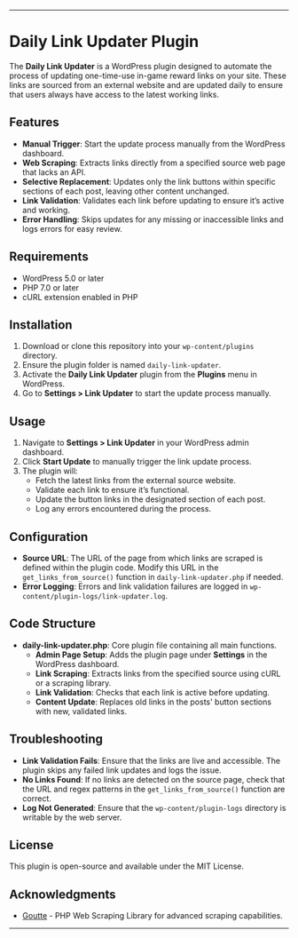 
---

# Daily Link Updater Plugin

The **Daily Link Updater** is a WordPress plugin designed to automate the process of updating one-time-use in-game reward links on your site. These links are sourced from an external website and are updated daily to ensure that users always have access to the latest working links.

## Features

- **Manual Trigger**: Start the update process manually from the WordPress dashboard.
- **Web Scraping**: Extracts links directly from a specified source web page that lacks an API.
- **Selective Replacement**: Updates only the link buttons within specific sections of each post, leaving other content unchanged.
- **Link Validation**: Validates each link before updating to ensure it’s active and working.
- **Error Handling**: Skips updates for any missing or inaccessible links and logs errors for easy review.

## Requirements

- WordPress 5.0 or later
- PHP 7.0 or later
- cURL extension enabled in PHP

## Installation

1. Download or clone this repository into your `wp-content/plugins` directory.
2. Ensure the plugin folder is named `daily-link-updater`.
3. Activate the **Daily Link Updater** plugin from the **Plugins** menu in WordPress.
4. Go to **Settings > Link Updater** to start the update process manually.

## Usage

1. Navigate to **Settings > Link Updater** in your WordPress admin dashboard.
2. Click **Start Update** to manually trigger the link update process.
3. The plugin will:
   - Fetch the latest links from the external source website.
   - Validate each link to ensure it’s functional.
   - Update the button links in the designated section of each post.
   - Log any errors encountered during the process.

## Configuration

- **Source URL**: The URL of the page from which links are scraped is defined within the plugin code. Modify this URL in the `get_links_from_source()` function in `daily-link-updater.php` if needed.
- **Error Logging**: Errors and link validation failures are logged in `wp-content/plugin-logs/link-updater.log`.

## Code Structure

- **daily-link-updater.php**: Core plugin file containing all main functions.
  - **Admin Page Setup**: Adds the plugin page under **Settings** in the WordPress dashboard.
  - **Link Scraping**: Extracts links from the specified source using cURL or a scraping library.
  - **Link Validation**: Checks that each link is active before updating.
  - **Content Update**: Replaces old links in the posts' button sections with new, validated links.

## Troubleshooting

- **Link Validation Fails**: Ensure that the links are live and accessible. The plugin skips any failed link updates and logs the issue.
- **No Links Found**: If no links are detected on the source page, check that the URL and regex patterns in the `get_links_from_source()` function are correct.
- **Log Not Generated**: Ensure that the `wp-content/plugin-logs` directory is writable by the web server.

## License

This plugin is open-source and available under the MIT License.

## Acknowledgments

- [Goutte](https://github.com/FriendsOfPHP/Goutte) - PHP Web Scraping Library for advanced scraping capabilities.
  
---

